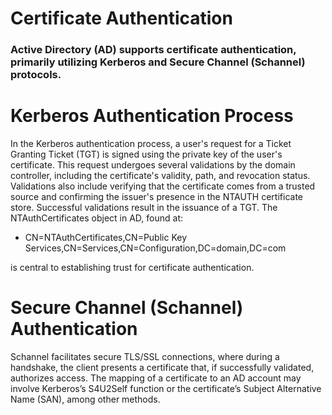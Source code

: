 # Certificate Authentication

### Active Directory (AD) supports certificate authentication, primarily utilizing Kerberos and Secure Channel (Schannel) protocols.

# Kerberos Authentication Process

 In the Kerberos authentication process, a user's request for a Ticket Granting Ticket (TGT) is signed using the private key of the user's certificate. This request undergoes several validations by the domain controller, including the certificate's validity, path, and revocation status. Validations also include verifying that the certificate comes from a trusted source and confirming the issuer's presence in the NTAUTH certificate store. Successful validations result in the issuance of a TGT. The NTAuthCertificates object in AD, found at:

  - CN=NTAuthCertificates,CN=Public Key Services,CN=Services,CN=Configuration,DC=domain,DC=com

 is central to establishing trust for certificate authentication.

# Secure Channel (Schannel) Authentication

 Schannel facilitates secure TLS/SSL connections, where during a handshake, the client presents a certificate that, if successfully validated, authorizes access. The mapping of a certificate to an AD account may involve Kerberos’s S4U2Self function or the certificate’s Subject Alternative Name (SAN), among other methods.
